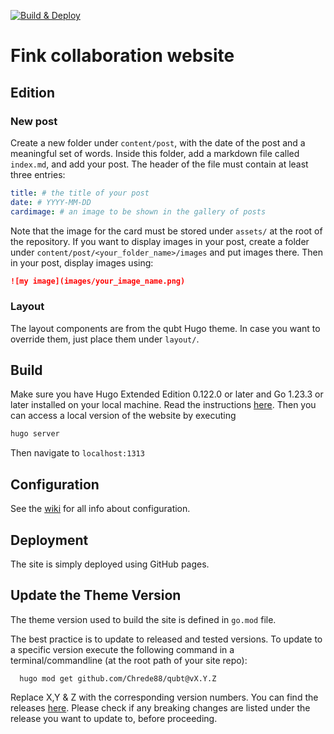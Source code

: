 [![Build & Deploy](https://github.com/JulienPeloton/fink-website-rubin/actions/workflows/buildDeploy.yaml/badge.svg)](https://github.com/JulienPeloton/fink-website-rubin/actions/workflows/buildDeploy.yaml)

# Fink collaboration website

## Edition

### New post

Create a new folder under `content/post`, with the date of the post and a meaningful set of words. Inside this folder, add a markdown file called `index.md`, and add your post. The header of the file must contain at least three entries:

```yaml
title: # the title of your post
date: # YYYY-MM-DD
cardimage: # an image to be shown in the gallery of posts
```

Note that the image for the card must be stored under `assets/` at the root of the repository. If you want to display images in your post, create a folder under `content/post/<your_folder_name>/images` and put images there. Then in your post, display images using:

```md
![my image](images/your_image_name.png)
```

### Layout

The layout components are from the qubt Hugo theme. In case you want to override them, just place them under `layout/`.

## Build

Make sure you have Hugo Extended Edition 0.122.0 or later and Go 1.23.3 or later installed on your local machine. Read the instructions [here](https://gohugo.io/installation/). Then you can access a local version of the website by executing

```bash
hugo server
```

Then navigate to `localhost:1313`

## Configuration

See the [wiki](https://github.com/chrede88/qubt/wiki) for all info about configuration.

## Deployment

The site is simply deployed using GitHub pages.

## Update the Theme Version

The theme version used to build the site is defined in `go.mod` file.

The best practice is to update to released and tested versions. To update to a specific version execute the following command in a terminal/commandline (at the root path of your site repo):

```shell
  hugo mod get github.com/Chrede88/qubt@vX.Y.Z
```
Replace X,Y & Z with the corresponding version numbers. You can find the releases [here](https://github.com/chrede88/qubt/releases). Please check if any breaking changes are listed under the release you want to update to, before proceeding.
